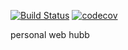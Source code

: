 [![Build Status](https://travis-ci.org/tomhuhges/tomhuhges.svg?branch=heroku-v2.0)](https://travis-ci.org/tomhuhges/tomhuhges) [![codecov](https://codecov.io/gh/tomhuhges/tomhuhges/branch/master/graph/badge.svg)](https://codecov.io/gh/tomhuhges/tomhuhges)

personal web hubb
